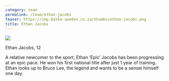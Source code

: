```yaml
---
category: team
permalink: /team/ethan-jacobs
teaser: https://img.baska-sweden.co.za/thumbs/ethan-jacobs.png
title: Ethan Jacobs
---
```


[<img src="https://img.baska-sweden.co.za/resized/ethan-jacobs.png" />](https://img.baska-sweden.co.za/original/ethan-jacobs.png)

Ethan Jacobs, 12

A relative newcomer to the sport, Ethan ‘Epic’ Jacobs has been progressing at an epic pace. He won his first national title after just 1 year of training. Ethan looks up to Bruce Lee, the legend and wants to be a sensei himself one day.

<!--
[Questionnare Answers](https://drive.google.com/open?id=1fhJh1Gc0s9NCsAQiTHomo3aMrwqzYZrBX1naP5VURV4)
-->
